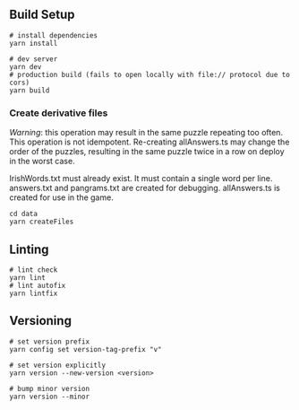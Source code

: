 ## Build Setup

```shell
# install dependencies
yarn install

# dev server
yarn dev
# production build (fails to open locally with file:// protocol due to cors)
yarn build
```

### Create derivative files

_Warning_: this operation may result in the same puzzle repeating too often.
This operation is not idempotent. Re-creating allAnswers.ts may change the order of the puzzles, resulting in the same puzzle twice in a row on deploy in the worst case.

IrishWords.txt must already exist. It must contain a single word per line.
answers.txt and pangrams.txt are created for debugging.
allAnswers.ts is created for use in the game.

```shell
cd data
yarn createFiles
```

## Linting

```
# lint check
yarn lint
# lint autofix
yarn lintfix
```

## Versioning

```shell
# set version prefix
yarn config set version-tag-prefix "v"

# set version explicitly
yarn version --new-version <version>

# bump minor version
yarn version --minor
```
